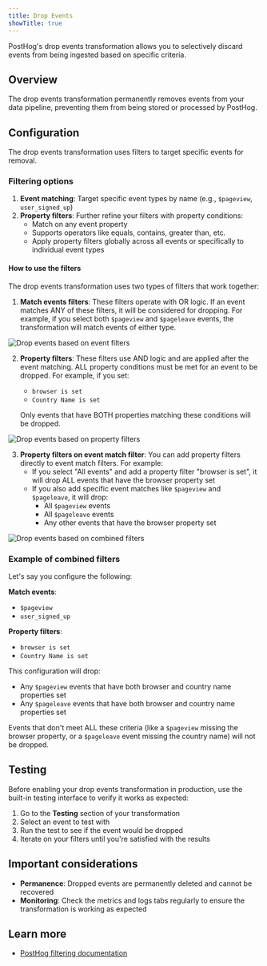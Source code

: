 ```yaml
---
title: Drop Events
showTitle: true
---
```


PostHog's drop events transformation allows you to selectively discard events from being ingested based on specific criteria. 
## Overview

The drop events transformation permanently removes events from your data pipeline, preventing them from being stored or processed by PostHog.

## Configuration

The drop events transformation uses filters to target specific events for removal.

### Filtering options

1. **Event matching**: Target specific event types by name (e.g., `$pageview`, `user_signed_up`)
3. **Property filters**: Further refine your filters with property conditions:
   - Match on any event property
   - Supports operators like equals, contains, greater than, etc.
   - Apply property filters globally across all events or specifically to individual event types

#### How to use the filters 

The drop events transformation uses two types of filters that work together:

1. **Match events filters**: These filters operate with OR logic. If an event matches ANY of these filters, it will be considered for dropping. For example, if you select both `$pageview` and `$pageleave` events, the transformation will match events of either type.

![Drop events based on event filters](https://res.cloudinary.com/dmukukwp6/image/upload/Event_Filter_OR_066f58e3bc.png)


2. **Property filters**: These filters use AND logic and are applied after the event matching. ALL property conditions must be met for an event to be dropped. For example, if you set:
   - `browser is set`
   - `Country Name is set`
   
   Only events that have BOTH properties matching these conditions will be dropped.

![Drop events based on property filters](https://res.cloudinary.com/dmukukwp6/image/upload/Property_Filter_And_2dc645185c.png)


3. **Property filters on event match filter**: You can add property filters directly to event match filters. For example:
   - If you select "All events" and add a property filter "browser is set", it will drop ALL events that have the browser property set
   - If you also add specific event matches like `$pageview` and `$pageleave`, it will drop:
     - All `$pageview` events
     - All `$pageleave` events  
     - Any other events that have the browser property set

![Drop events based on combined filters](https://res.cloudinary.com/dmukukwp6/image/upload/Both_Event_Filter_And_Property_Filter_9b5360cdd4.png)


### Example of combined filters

Let's say you configure the following:

**Match events**:
- `$pageview`
- `user_signed_up`

**Property filters**:
- `browser is set`
- `Country Name is set`

This configuration will drop:
- Any `$pageview` events that have both browser and country name properties set
- Any `$pageleave` events that have both browser and country name properties set

Events that don't meet ALL these criteria (like a `$pageview` missing the browser property, or a `$pageleave` event missing the country name) will not be dropped.

## Testing

Before enabling your drop events transformation in production, use the built-in testing interface to verify it works as expected:

1. Go to the **Testing** section of your transformation
2. Select an event to test with
3. Run the test to see if the event would be dropped
4. Iterate on your filters until you're satisfied with the results

## Important considerations

- **Permanence**: Dropped events are permanently deleted and cannot be recovered
- **Monitoring**: Check the metrics and logs tabs regularly to ensure the transformation is working as expected

## Learn more

- [PostHog filtering documentation](/docs/product-analytics/trends/filters)
